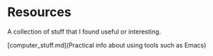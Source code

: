 # Resources

A collection of stuff that I found useful or interesting.

[computer_stuff.md](Practical info about using tools such as Emacs)

